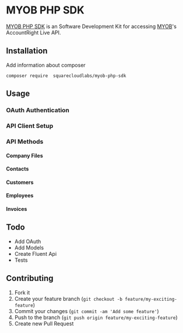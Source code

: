 # MYOB PHP SDK

[MYOB PHP SDK](https://github.com/squarecloudlabs/myob-php-sdk) is an Software Development Kit for accessing [MYOB](http://developer.myob.com/api/accountright/v2/)'s  AccountRight Live API.

## Installation

Add information about composer

    composer require  squarecloudlabs/myob-php-sdk

## Usage

### OAuth Authentication


### API Client Setup

### API Methods

#### Company Files

####  Contacts

#### Customers

#### Employees

#### Invoices


## Todo

* Add OAuth
* Add Models
* Create Fluent Api
* Tests


## Contributing

1. Fork it
2. Create your feature branch (`git checkout -b feature/my-exciting-feature`)
3. Commit your changes (`git commit -am 'Add some feature'`)
4. Push to the branch (`git push origin feature/my-exciting-feature`)
5. Create new Pull Request
